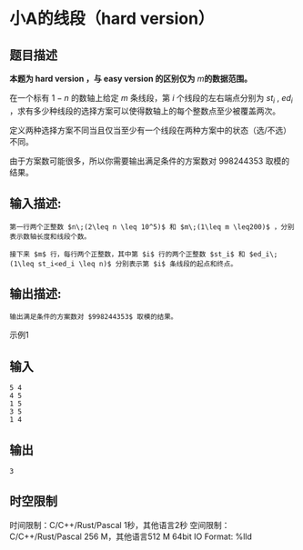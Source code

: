 # 小A的线段（hard version）

## 题目描述

**本题为 hard version ，与 easy version 的区别仅为** $m$**的数据范围。**

  


在一个标有 $1-n$ 的数轴上给定 $m$ 条线段，第 $i$ 个线段的左右端点分别为 $st_i$ , $ed_i$ ，求有多少种线段的选择方案可以使得数轴上的每个整数点至少被覆盖两次。 

  


定义两种选择方案不同当且仅当至少有一个线段在两种方案中的状态（选/不选）不同。

  


由于方案数可能很多，所以你需要输出满足条件的方案数对 $998244353$ 取模的结果。  


## 输入描述:
    
    
    第一行两个正整数 $n\;(2\leq n \leq 10^5)$ 和 $m\;(1\leq m \leq200)$ ，分别表示数轴长度和线段个数。  
      
    接下来 $m$ 行，每行两个正整数，其中第 $i$ 行的两个正整数 $st_i$ 和 $ed_i\;(1\leq st_i<ed_i \leq n)$ 分别表示第 $i$ 条线段的起点和终点。

## 输出描述:
    
    
    输出满足条件的方案数对 $998244353$ 取模的结果。

示例1 

## 输入
    
    
    5 4
    4 5
    1 5
    3 5
    1 4

## 输出
    
    
    3


## 时空限制

时间限制：C/C++/Rust/Pascal 1秒，其他语言2秒
空间限制：C/C++/Rust/Pascal 256 M，其他语言512 M
64bit IO Format: %lld